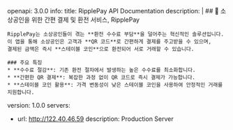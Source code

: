 openapi: 3.0.0
info:
  title: RipplePay API Documentation
  description: |
    ## 🏦 소상공인을 위한 간편 결제 및 환전 서비스, RipplePay

    RipplePay는 소상공인들이 겪는 **환전 수수료 부담**을 덜어주는 혁신적인 솔루션입니다.
    이 앱을 통해 소상공인은 고객과 **QR 코드**로 간편하게 결제를 주고받을 수 있으며,
    결제된 금액은 즉시 **스테이블 코인**으로 환전되어 서로 거래할 수 있습니다.
    
    ### 주요 특징
    * **수수료 절감**: 기존 환전 절차에서 발생하는 높은 수수료를 최소화합니다.
    * **간편한 QR 결제**: 복잡한 과정 없이 QR 코드로 즉시 결제가 가능합니다.
    * **스테이블 코인 활용**: 가격 변동성이 낮은 스테이블 코인을 사용하여 안정적인 거래를 지원합니다.
  version: 1.0.0
servers:
  - url: http://122.40.46.59
    description: Production Server
